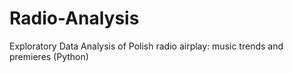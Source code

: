 # Radio-Analysis
Exploratory Data Analysis of Polish radio airplay: music trends and premieres (Python)
